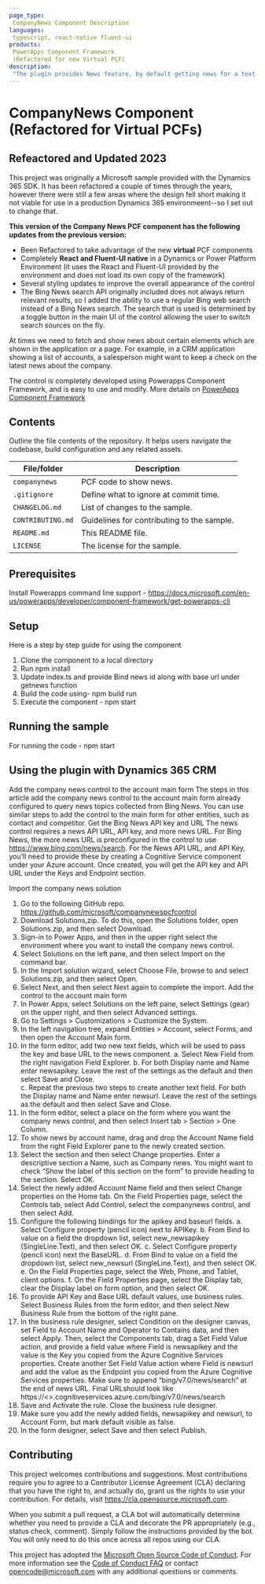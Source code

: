 ```yaml
---
page_type: 
 CompanyNews Component Description
languages:
 typescript, react-native fluent-ui
products:
 PowerApps Component Framework 
 (Refactored for new Virtual PCF) 
description: 
 "The plugin provides News feature, by default getting news for a text from BING news, but can be customized for other news sources."
---
```


# CompanyNews Component (Refactored for Virtual PCFs)
## Refeactored and Updated 2023 

This project was originally a Microsoft sample provided with the Dynamics 365 SDK. It has been refactored a couple of times through the years, however there were still a few areas where the design fell short making it not viable for use in a production Dynamics 365 environmeent--so I set out to change that. 

**This version of the Company News PCF component has the following updates from the previous version:**
- Been Refactored to take advantage of the new **virtual** PCF components 
- Completely **React and Fluent-UI native** in a Dynamics or Power Platform Environment (it uses the React and Fluent-UI provided by the environment and does not load its own copy of the framework)
- Several styling updates to improve the overall appearance of the control
- The Bing News search API originally included does not always return relevant results, so I added the ability to use a regular Bing web search instead of a Bing News search. The search that is used is determined by a toggle button in the main UI of the control allowing the user to switch search sources on the fly. 
 
At times we need to fetch and show news about certain elements which are shown in the application or a page. For example, in a CRM application showing a list of accounts, a salesperson might want to keep a check on the latest news about the company.

The control is completely developed using Powerapps Component Framework, and is easy to use and modify. More details on [PowerApps Component Framework]( https://docs.microsoft.com/en-us/powerapps/developer/component-framework/overview)

## Contents

Outline the file contents of the repository. It helps users navigate the codebase, build configuration and any related assets.

| File/folder       | Description                                |
|-------------------|--------------------------------------------|
| `companynews`     | PCF code to show news.                     |
| `.gitignore`      | Define what to ignore at commit time.      |
| `CHANGELOG.md`    | List of changes to the sample.             |
| `CONTRIBUTING.md` | Guidelines for contributing to the sample. |
| `README.md`       | This README file.                          |
| `LICENSE`         | The license for the sample.                |

## Prerequisites

Install Powerapps command line support - https://docs.microsoft.com/en-us/powerapps/developer/component-framework/get-powerapps-cli
 
## Setup

Here is a step by step guide for using the component
1. Clone the component to a local directory
2. Run npm install
3. Update index.ts and provide Bind news id along with base url under getnews function
4. Build the code using- npm build run
5. Execute the component - npm start 

## Running the sample

For running the code - npm start

## Using the plugin with Dynamics 365 CRM

Add the company news control to the account main form
The steps in this article add the company news control to the account main form already configured to query news topics collected from Bing News. You can use similar steps to add the control to the main form for other entities, such as contact and competitor.
Get the Bing News API key and URL
The news control requires a news API URL, API key, and more news URL. For Bing News, the more news URL is preconfigured in the control to use https://www.bing.com/news/search. For the News API URL, and API Key, you’ll need to provide these by creating a Cognitive Service component under your Azure account. Once created, you will get the API key and API URL under the Keys and Endpoint section.  
 
Import the company news solution 
1.	Go to the following GitHub repo. https://github.com/microsoft/companynewspcfcontrol
2.	Download Solutions,zip. To do this, open the Solutions folder, open Solutions.zip, and then select Download. 
3.	Sign-in to Power Apps, and then in the upper right select the environment where you want to install the company news control.
4.	Select Solutions on the left pane, and then select Import on the command bar. 
5.	In the Import solution wizard, select Choose File, browse to and select Solutions.zip, and then select Open. 
6.	Select Next, and then select Next again to complete the import. 
Add the control to the account main form
1.	In Power Apps, select Solutions on the left pane, select Settings (gear) on the upper right, and then select Advanced settings. 
2.	Go to Settings > Customizations > Customize the System. 
3.	In the left navigation tree, expand Entities > Account, select Forms, and then open the Account Main form.
4.	In the form editor, add two new text fields, which will be used to pass the key and base URL to the news component. 
a.	Select New Field from the right navigation Field Explorer. 
b.	For both Display name and Name enter newsapikey. Leave the rest of the settings as the default and then select Save and Close.  
c.	Repeat the previous two steps to create another text field. For both the Display name and Name enter newsurl. Leave the rest of the settings as the default and then select Save and Close. 
5.	In the form editor, select a place on the form where you want the company news control, and then select Insert tab > Section > One Column. 
6.	To show news by account name, drag and drop the Account Name field from the right Field Explorer pane to the newly created section. 
7.	Select the section and then select Change properties. Enter a descriptive section a Name, such as Company news. You might want to check “Show the label of this section on the form” to provide heading to the section. Select OK.
8.	Select the newly added Account Name field and then select Change properties on the Home tab. On the Field Properties page, select the Controls tab, select Add Control, select the companynews control, and then select Add. 
9.	Configure the following bindings for the apikey and baseurl fields. 
a.	Select Configure property (pencil icon) next to APIKey. 
b.	From Bind to value on a field the dropdown list, select new_newsapikey (SingleLine.Text), and then select OK. 
c.	Select Configure property (pencil icon) next the BaseURL. 
d.	From Bind to value on a field the dropdown list, select new_newsurl (SingleLine.Text), and then select OK.
e.	On the Field Properties page, select the Web, Phone, and Tablet, client options. 
f.	On the Field Properties page, select the Display tab, clear the Display label on form option, and then select OK. 
10.	To provide API Key and Base URL default values, use business rules. Select Business Rules from the form editor, and then select New Business Rule from the bottom of the right pane. 
11.	In the business rule designer, select Condition on the designer canvas, set Field to Account Name and Operator to Contains data, and then select Apply. Then, select the Components tab, drag a Set Field Value action, and provide a field value where Field is newsapikey and the value is the Key you copied from the Azure Cognitive Services properties. Create another Set Field Value action where Field is newsurl and add the value as the Endpoint you copied from the Azure Cognitive Services properties. Make sure to append “bing/v7.0/news/search” at the end of news URL. Final URLshould look like https://<<yourservicename>>.cognitiveservices.azure.com/bing/v7.0/news/search   
12.	Save and Activate the rule. Close the business rule designer. 
13.	Make sure you add the newly added fields, newsapikey and newsurl, to Account Form, but mark default visible as false. 
14.	In the form designer, select Save and then select Publish. 

## Contributing

This project welcomes contributions and suggestions.  Most contributions require you to agree to a
Contributor License Agreement (CLA) declaring that you have the right to, and actually do, grant us
the rights to use your contribution. For details, visit https://cla.opensource.microsoft.com.

When you submit a pull request, a CLA bot will automatically determine whether you need to provide
a CLA and decorate the PR appropriately (e.g., status check, comment). Simply follow the instructions
provided by the bot. You will only need to do this once across all repos using our CLA.

This project has adopted the [Microsoft Open Source Code of Conduct](https://opensource.microsoft.com/codeofconduct/).
For more information see the [Code of Conduct FAQ](https://opensource.microsoft.com/codeofconduct/faq/) or
contact [opencode@microsoft.com](mailto:opencode@microsoft.com) with any additional questions or comments.
